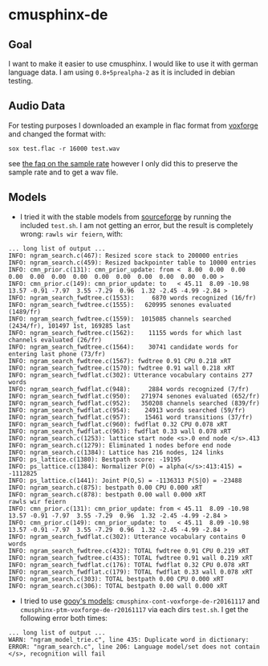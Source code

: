 # cmusphinx-de

## Goal

I want to make it easier to use cmusphinx. I would like to use it with german
language data. I am using ``0.8+5prealpha-2`` as it is included in debian
testing.


## Audio Data

For testing purposes I downloaded an example in flac format from
[voxforge](http://www.repository.voxforge1.org/downloads/de/Trunk/Audio/Main/16kHz_16bit/)
and changed the format with:

~~~
sox test.flac -r 16000 test.wav
~~~

see [the faq on the sample
rate](http://cmusphinx.sourceforge.net/wiki/faq#qwhat_is_sample_rate_and_how_does_it_affect_accuracy)
however I only did this to preserve the sample rate and to get a wav file.

## Models

 - I tried it with the stable models from [sourceforge](https://sourceforge.net/projects/cmusphinx/files/Acoustic%20and%20Language%20Models/German/) by running the included ``test.sh``. I am not getting an error, but the result is completely wrong: ``rawls wir feiern``, with:

~~~
... long list of output ...
INFO: ngram_search.c(467): Resized score stack to 200000 entries
INFO: ngram_search.c(459): Resized backpointer table to 10000 entries
INFO: cmn_prior.c(131): cmn_prior_update: from <  8.00  0.00  0.00  0.00  0.00  0.00  0.00  0.00  0.00  0.00  0.00  0.00  0.00 >
INFO: cmn_prior.c(149): cmn_prior_update: to   < 45.11  8.09 -10.98 13.57 -0.91 -7.97  3.55 -7.29  0.96  1.32 -2.45 -4.99 -2.84 >
INFO: ngram_search_fwdtree.c(1553):     6870 words recognized (16/fr)
INFO: ngram_search_fwdtree.c(1555):   620995 senones evaluated (1489/fr)
INFO: ngram_search_fwdtree.c(1559):  1015085 channels searched (2434/fr), 101497 1st, 169285 last
INFO: ngram_search_fwdtree.c(1562):    11155 words for which last channels evaluated (26/fr)
INFO: ngram_search_fwdtree.c(1564):    30741 candidate words for entering last phone (73/fr)
INFO: ngram_search_fwdtree.c(1567): fwdtree 0.91 CPU 0.218 xRT
INFO: ngram_search_fwdtree.c(1570): fwdtree 0.91 wall 0.218 xRT
INFO: ngram_search_fwdflat.c(302): Utterance vocabulary contains 277 words
INFO: ngram_search_fwdflat.c(948):     2884 words recognized (7/fr)
INFO: ngram_search_fwdflat.c(950):   271974 senones evaluated (652/fr)
INFO: ngram_search_fwdflat.c(952):   350208 channels searched (839/fr)
INFO: ngram_search_fwdflat.c(954):    24913 words searched (59/fr)
INFO: ngram_search_fwdflat.c(957):    15461 word transitions (37/fr)
INFO: ngram_search_fwdflat.c(960): fwdflat 0.32 CPU 0.078 xRT
INFO: ngram_search_fwdflat.c(963): fwdflat 0.33 wall 0.078 xRT
INFO: ngram_search.c(1253): lattice start node <s>.0 end node </s>.413
INFO: ngram_search.c(1279): Eliminated 1 nodes before end node
INFO: ngram_search.c(1384): Lattice has 216 nodes, 124 links
INFO: ps_lattice.c(1380): Bestpath score: -19195
INFO: ps_lattice.c(1384): Normalizer P(O) = alpha(</s>:413:415) = -1112825
INFO: ps_lattice.c(1441): Joint P(O,S) = -1136313 P(S|O) = -23488
INFO: ngram_search.c(875): bestpath 0.00 CPU 0.000 xRT
INFO: ngram_search.c(878): bestpath 0.00 wall 0.000 xRT
rawls wir feiern
INFO: cmn_prior.c(131): cmn_prior_update: from < 45.11  8.09 -10.98 13.57 -0.91 -7.97  3.55 -7.29  0.96  1.32 -2.45 -4.99 -2.84 >
INFO: cmn_prior.c(149): cmn_prior_update: to   < 45.11  8.09 -10.98 13.57 -0.91 -7.97  3.55 -7.29  0.96  1.32 -2.45 -4.99 -2.84 >
INFO: ngram_search_fwdflat.c(302): Utterance vocabulary contains 0 words
INFO: ngram_search_fwdtree.c(432): TOTAL fwdtree 0.91 CPU 0.219 xRT
INFO: ngram_search_fwdtree.c(435): TOTAL fwdtree 0.91 wall 0.219 xRT
INFO: ngram_search_fwdflat.c(176): TOTAL fwdflat 0.32 CPU 0.078 xRT
INFO: ngram_search_fwdflat.c(179): TOTAL fwdflat 0.33 wall 0.078 xRT
INFO: ngram_search.c(303): TOTAL bestpath 0.00 CPU 0.000 xRT
INFO: ngram_search.c(306): TOTAL bestpath 0.00 wall 0.000 xRT
~~~


 - I tried to use [gooy's models](http://goofy.zamia.org/voxforge/de/): ``cmusphinx-cont-voxforge-de-r20161117`` and ``cmusphinx-ptm-voxforge-de-r20161117`` via each dirs ``test.sh``. I get the following error both times:

~~~
... long list of output ...
WARN: "ngram_model_trie.c", line 435: Duplicate word in dictionary: 
ERROR: "ngram_search.c", line 206: Language model/set does not contain </s>, recognition will fail
~~~

